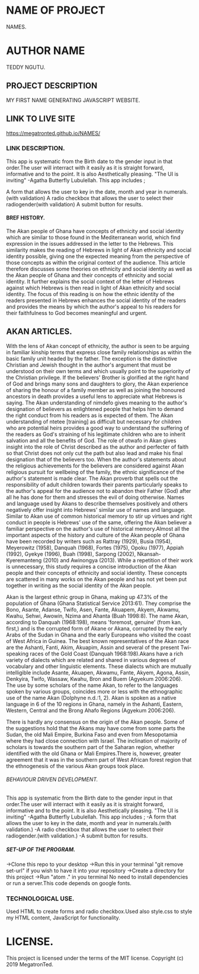 # NAME OF PROJECT
NAMES.
# AUTHOR NAME
TEDDY NGUTU.
## PROJECT DESCRIPTION
MY FIRST NAME GENERATING JAVASCRIPT WEBSITE.
## LINK TO LIVE SITE
https://megatronted.github.io/NAMES/
### LINK DESCRIPTION.
This app is systematic from the Birth date to the gender input in that order.The user will interract with it easily as it is straight forward, informative and to the point. It is also Aesthetically pleasing. "The UI is inviting" -Agatha Butterfly Lubulellah. This app includes ;

A form that allows the user to key in the date, month and year in numerals.(with validation)
A radio checkbox that allows the user to select their radiogender(with validation)
A submit button for results.
#### BREF HISTORY.
The Akan people of Ghana have concepts of ethnicity and social identity which are similar to those found in the Mediterranean world, which find expression in the issues addressed in the letter to the Hebrews. This similarity makes the reading of Hebrews in light of Akan ethnicity and social identity possible, giving one the expected meaning from the perspective of those concepts as within the original context of the audience. This article therefore discusses some theories on ethnicity and social identity as well as the Akan people of Ghana and their concepts of ethnicity and social identity. It further explains the social context of the letter of Hebrews against which Hebrews is then read in light of Akan ethnicity and social identity. The focus of this reading is on how the ethnic identity of the readers presented in Hebrews enhances the social identity of the readers and provides the means by which the author's appeal to his readers for their faithfulness to God becomes meaningful and urgent.
## AKAN ARTICLES.
With the lens of Akan concept of ethnicity, the author is seen to be arguing in familiar kinship terms that express close family relationships as within the basic family unit headed by the father. The exception is the distinctive Christian and Jewish thought in the author's argument that must be understood on their own terms and which usually point to the superiority of the Christian privilege. If the believers' Brother is glorified at the right hand of God and brings many sons and daughters to glory, the Akan experience of sharing the honour of a family member as well as joining the honoured ancestors in death provides a useful lens to appreciate what Hebrews is saying. The Akan understanding of nimdefo gives meaning to the author's designation of believers as enlightened people that helps him to demand the right conduct from his readers as is expected of them. The Akan understanding of ntetee [training] as difficult but necessary for children who are potential heirs provides a good way to understand the suffering of the readers as God's straining of his legitimate children who are to inherit salvation and all the benefits of God. The role of otwafo in Akan gives insight into the role of Christ described as the author and perfecter of faith so that Christ does not only cut the path but also lead and make his final designation that of the believers too. When the author's statements about the religious achievements for the believers are considered against Akan religious pursuit for wellbeing of the family, the ethnic significance of the author's statement is made clear. The Akan proverb that spells out the responsibility of adult children towards their parents particularly speaks to the author's appeal for the audience not to abandon their Father (God) after all he has done for them and stresses the evil of doing otherwise. Names and language used by Akans to describe themselves positively and others negatively offer insight into Hebrews' similar use of names and language. Similar to Akan use of common historical memory to stir up virtues and right conduct in people is Hebrews' use of the same, offering the Akan believer a familiar perspective on the author's use of historical memory.Almost all the important aspects of the history and culture of the Akan people of Ghana have been recorded by writers such as Rattray (1929), Busia (1954), Meyerowitz (1958), Danquah (1968), Fortes (1975), Opoku (1977), Appiah (1992), Gyekye (1996), Buah (1998), Sarpong (2002), Nkansah-Kyeremanteng (2010) and Awinongya (2013). While a repetition of their work is unnecessary, this study requires a concise introduction of the Akan people and their concepts of ethnicity and social identity. These concepts are scattered in many works on the Akan people and has not yet been put together in writing as the social identity of the Akan people.

Akan is the largest ethnic group in Ghana, making up 47.3% of the population of Ghana (Ghana Statistical Service 2013:61). They comprise the Bono, Asante, Adanse, Twifo, Asen, Fante, Akuapem, Akyem, Akwamu, Kwahu, Sehwi, Awowin, Nzima and Ahanta (Buah 1998:8). The name Akan, according to Danquah (1968:198), means 'foremost, genuine' (from kan, first,) and is the corrupted form of Akane or Akana, corrupted by the early Arabs of the Sudan in Ghana and the early Europeans who visited the coast of West Africa in Guinea. The best known representatives of the Akan race are the Ashanti, Fanti, Akim, Akuapim, Assin and several of the present Twi-speaking races of the Gold Coast (Danquah 1968:198).Akans have a rich variety of dialects which are related and shared in various degrees of vocabulary and other linguistic elements. These dialects which are mutually intelligible include Asante, Akuapen, Akwamu, Fante, Akyem, Agona, Assin, Denkyira, Twifo, Wassaw, Kwahu, Bron and Buem (Agyekum 2006:206). The use by some scholars of the name Akan, to refer to the languages spoken by various groups, coincides more or less with the ethnographic use of the name Akan (Dolphyne n.d.:1, 2). Akan is spoken as a native language in 6 of the 10 regions in Ghana, namely in the Ashanti, Eastern, Western, Central and the Brong Ahafo Regions (Agyekum 2006:206).

There is hardly any consensus on the origin of the Akan people. Some of the suggestions hold that the Akans may have come from some parts the Sudan, the old Mali Empire, Burkina Faso and even from Mesopotamia where they had close connection with Israel. The inclination of majority of scholars is towards the southern part of the Saharan region, whether identified with the old Ghana or Mali Empires.There is, however, greater agreement that it was in the southern part of West African forest region that the ethnogenesis of the various Akan groups took place.
###### BEHAVIOUR DRIVEN DEVELOPMENT.
This app is systematic from the Birth date to the gender input in that order.The user will interract with it easily as it is straight forward, informative and to the point. It is also Aesthetically pleasing. "The UI is inviting" -Agatha Butterfly Lubulellah. This app includes ;
-A form that allows the user to key in the date, month and year in numerals.(with validation.)
-A radio checkbox that allows the user to select their radiogender.(with validation.)
-A submit button for results.
##### SET-UP OF THE PROGRAM.
->Clone this repo to your desktop
->Run this in your terminal "git remove set-url" if you wish to have it into your repository
->Create a directory for this project
->Run "atom ." in you terminal No need to install dependencies or run a server.This code depends on google fonts.
### TECHNOLOGICAL USE.
Used HTML to create forms and radio checkbox.Used also style.css to style my HTML content, JavaScript for functionality.
# LICENSE.
This project is licensed under the terms of the MIT license. Copyright (c) 2019 MegatronTed.

